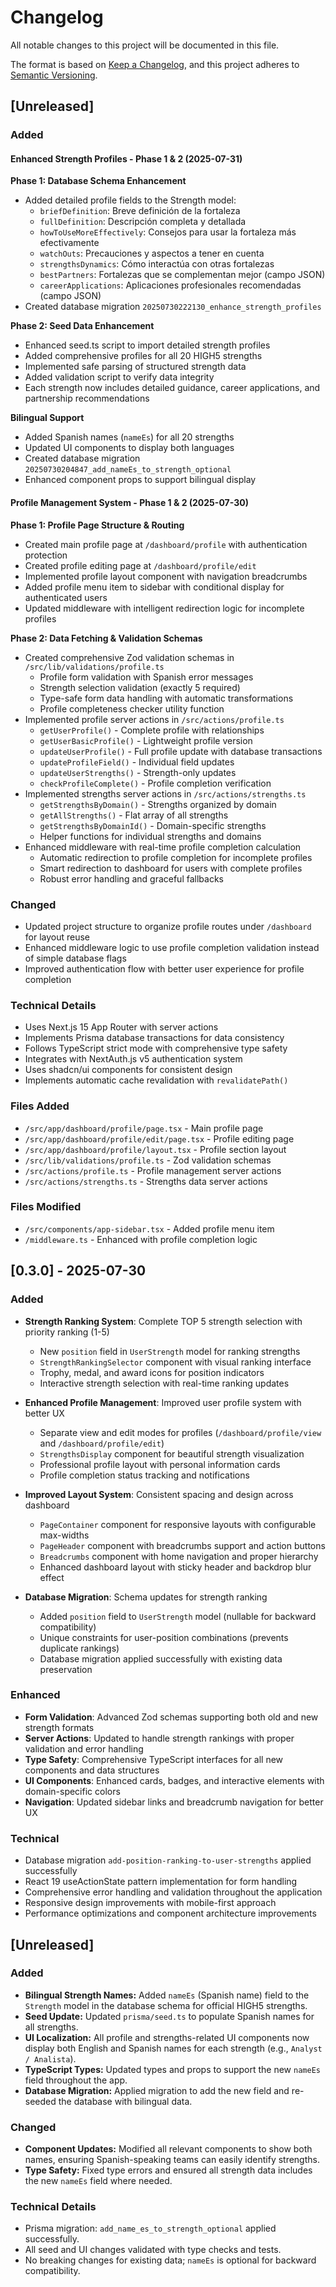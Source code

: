 # Changelog

All notable changes to this project will be documented in this file.

The format is based on [Keep a Changelog](https://keepachangelog.com/en/1.0.0/),
and this project adheres to [Semantic Versioning](https://semver.org/spec/v2.0.0.html).

## [Unreleased]

### Added

#### Enhanced Strength Profiles - Phase 1 & 2 (2025-07-31)

**Phase 1: Database Schema Enhancement**
- Added detailed profile fields to the Strength model:
  - `briefDefinition`: Breve definición de la fortaleza
  - `fullDefinition`: Descripción completa y detallada
  - `howToUseMoreEffectively`: Consejos para usar la fortaleza más efectivamente
  - `watchOuts`: Precauciones y aspectos a tener en cuenta
  - `strengthsDynamics`: Cómo interactúa con otras fortalezas
  - `bestPartners`: Fortalezas que se complementan mejor (campo JSON)
  - `careerApplications`: Aplicaciones profesionales recomendadas (campo JSON)
- Created database migration `20250730222130_enhance_strength_profiles`

**Phase 2: Seed Data Enhancement**
- Enhanced seed.ts script to import detailed strength profiles
- Added comprehensive profiles for all 20 HIGH5 strengths
- Implemented safe parsing of structured strength data
- Added validation script to verify data integrity
- Each strength now includes detailed guidance, career applications, and partnership recommendations

**Bilingual Support**
- Added Spanish names (`nameEs`) for all 20 strengths
- Updated UI components to display both languages
- Created database migration `20250730204847_add_nameEs_to_strength_optional`
- Enhanced component props to support bilingual display

#### Profile Management System - Phase 1 & 2 (2025-07-30)

**Phase 1: Profile Page Structure & Routing**
- Created main profile page at `/dashboard/profile` with authentication protection
- Created profile editing page at `/dashboard/profile/edit` 
- Implemented profile layout component with navigation breadcrumbs
- Added profile menu item to sidebar with conditional display for authenticated users
- Updated middleware with intelligent redirection logic for incomplete profiles

**Phase 2: Data Fetching & Validation Schemas**
- Created comprehensive Zod validation schemas in `/src/lib/validations/profile.ts`
  - Profile form validation with Spanish error messages
  - Strength selection validation (exactly 5 required)
  - Type-safe form data handling with automatic transformations
  - Profile completeness checker utility function
- Implemented profile server actions in `/src/actions/profile.ts`
  - `getUserProfile()` - Complete profile with relationships
  - `getUserBasicProfile()` - Lightweight profile version
  - `updateUserProfile()` - Full profile update with database transactions
  - `updateProfileField()` - Individual field updates
  - `updateUserStrengths()` - Strength-only updates
  - `checkProfileComplete()` - Profile completion verification
- Implemented strengths server actions in `/src/actions/strengths.ts`
  - `getStrengthsByDomain()` - Strengths organized by domain
  - `getAllStrengths()` - Flat array of all strengths
  - `getStrengthsByDomainId()` - Domain-specific strengths
  - Helper functions for individual strengths and domains
- Enhanced middleware with real-time profile completion calculation
  - Automatic redirection to profile completion for incomplete profiles
  - Smart redirection to dashboard for users with complete profiles
  - Robust error handling and graceful fallbacks

### Changed
- Updated project structure to organize profile routes under `/dashboard` for layout reuse
- Enhanced middleware logic to use profile completion validation instead of simple database flags
- Improved authentication flow with better user experience for profile completion

### Technical Details
- Uses Next.js 15 App Router with server actions
- Implements Prisma database transactions for data consistency
- Follows TypeScript strict mode with comprehensive type safety
- Integrates with NextAuth.js v5 authentication system
- Uses shadcn/ui components for consistent design
- Implements automatic cache revalidation with `revalidatePath()`

### Files Added
- `/src/app/dashboard/profile/page.tsx` - Main profile page
- `/src/app/dashboard/profile/edit/page.tsx` - Profile editing page  
- `/src/app/dashboard/profile/layout.tsx` - Profile section layout
- `/src/lib/validations/profile.ts` - Zod validation schemas
- `/src/actions/profile.ts` - Profile management server actions
- `/src/actions/strengths.ts` - Strengths data server actions

### Files Modified
- `/src/components/app-sidebar.tsx` - Added profile menu item
- `/middleware.ts` - Enhanced with profile completion logic

## [0.3.0] - 2025-07-30

### Added
- **Strength Ranking System**: Complete TOP 5 strength selection with priority ranking (1-5)
  - New `position` field in `UserStrength` model for ranking strengths
  - `StrengthRankingSelector` component with visual ranking interface
  - Trophy, medal, and award icons for position indicators
  - Interactive strength selection with real-time ranking updates

- **Enhanced Profile Management**: Improved user profile system with better UX
  - Separate view and edit modes for profiles (`/dashboard/profile/view` and `/dashboard/profile/edit`)
  - `StrengthsDisplay` component for beautiful strength visualization
  - Professional profile layout with personal information cards
  - Profile completion status tracking and notifications

- **Improved Layout System**: Consistent spacing and design across dashboard
  - `PageContainer` component for responsive layouts with configurable max-widths
  - `PageHeader` component with breadcrumbs support and action buttons
  - `Breadcrumbs` component with home navigation and proper hierarchy
  - Enhanced dashboard layout with sticky header and backdrop blur effect

- **Database Migration**: Schema updates for strength ranking
  - Added `position` field to `UserStrength` model (nullable for backward compatibility)
  - Unique constraints for user-position combinations (prevents duplicate rankings)
  - Database migration applied successfully with existing data preservation

### Enhanced
- **Form Validation**: Advanced Zod schemas supporting both old and new strength formats
- **Server Actions**: Updated to handle strength rankings with proper validation and error handling
- **Type Safety**: Comprehensive TypeScript interfaces for all new components and data structures
- **UI Components**: Enhanced cards, badges, and interactive elements with domain-specific colors
- **Navigation**: Updated sidebar links and breadcrumb navigation for better UX

### Technical
- Database migration `add-position-ranking-to-user-strengths` applied successfully
- React 19 useActionState pattern implementation for form handling
- Comprehensive error handling and validation throughout the application
- Responsive design improvements with mobile-first approach
- Performance optimizations and component architecture improvements

## [Unreleased]

### Added
- **Bilingual Strength Names:** Added `nameEs` (Spanish name) field to the `Strength` model in the database schema for official HIGH5 strengths.
- **Seed Update:** Updated `prisma/seed.ts` to populate Spanish names for all strengths.
- **UI Localization:** All profile and strengths-related UI components now display both English and Spanish names for each strength (e.g., `Analyst / Analista`).
- **TypeScript Types:** Updated types and props to support the new `nameEs` field throughout the app.
- **Database Migration:** Applied migration to add the new field and re-seeded the database with bilingual data.

### Changed
- **Component Updates:** Modified all relevant components to show both names, ensuring Spanish-speaking teams can easily identify strengths.
- **Type Safety:** Fixed type errors and ensured all strength data includes the new `nameEs` field where needed.

### Technical Details
- Prisma migration: `add_name_es_to_strength_optional` applied successfully.
- All seed and UI changes validated with type checks and tests.
- No breaking changes for existing data; `nameEs` is optional for backward compatibility.
